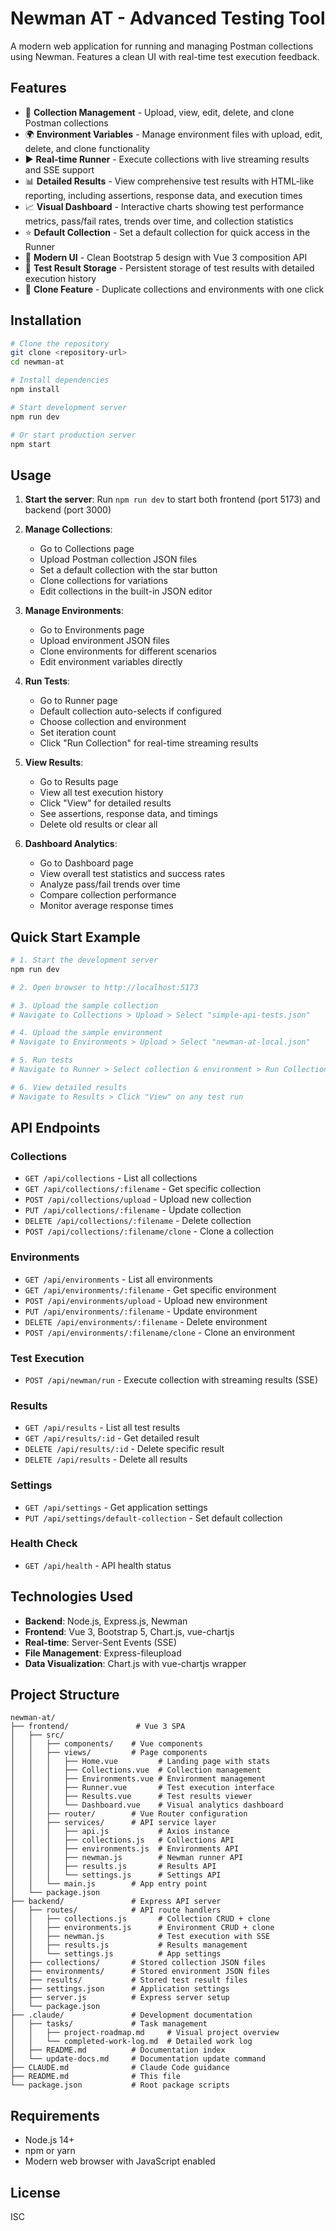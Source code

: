 # Newman AT - Advanced Testing Tool

A modern web application for running and managing Postman collections using Newman. Features a clean UI with real-time test execution feedback.

## Features

- 📁 **Collection Management** - Upload, view, edit, delete, and clone Postman collections
- 🌍 **Environment Variables** - Manage environment files with upload, edit, delete, and clone functionality
- ▶️ **Real-time Runner** - Execute collections with live streaming results and SSE support
- 📊 **Detailed Results** - View comprehensive test results with HTML-like reporting, including assertions, response data, and execution times
- 📈 **Visual Dashboard** - Interactive charts showing test performance metrics, pass/fail rates, trends over time, and collection statistics
- ⭐ **Default Collection** - Set a default collection for quick access in the Runner
- 🎨 **Modern UI** - Clean Bootstrap 5 design with Vue 3 composition API
- 📝 **Test Result Storage** - Persistent storage of test results with detailed execution history
- 🔄 **Clone Feature** - Duplicate collections and environments with one click

## Installation

```bash
# Clone the repository
git clone <repository-url>
cd newman-at

# Install dependencies
npm install

# Start development server
npm run dev

# Or start production server
npm start
```

## Usage

1. **Start the server**: Run `npm run dev` to start both frontend (port 5173) and backend (port 3000)

2. **Manage Collections**: 
   - Go to Collections page
   - Upload Postman collection JSON files
   - Set a default collection with the star button
   - Clone collections for variations
   - Edit collections in the built-in JSON editor

3. **Manage Environments**:
   - Go to Environments page  
   - Upload environment JSON files
   - Clone environments for different scenarios
   - Edit environment variables directly

4. **Run Tests**:
   - Go to Runner page
   - Default collection auto-selects if configured
   - Choose collection and environment
   - Set iteration count
   - Click "Run Collection" for real-time streaming results

5. **View Results**:
   - Go to Results page
   - View all test execution history
   - Click "View" for detailed results
   - See assertions, response data, and timings
   - Delete old results or clear all

6. **Dashboard Analytics**:
   - Go to Dashboard page
   - View overall test statistics and success rates
   - Analyze pass/fail trends over time
   - Compare collection performance
   - Monitor average response times

## Quick Start Example

```bash
# 1. Start the development server
npm run dev

# 2. Open browser to http://localhost:5173

# 3. Upload the sample collection
# Navigate to Collections > Upload > Select "simple-api-tests.json"

# 4. Upload the sample environment
# Navigate to Environments > Upload > Select "newman-at-local.json"

# 5. Run tests
# Navigate to Runner > Select collection & environment > Run Collection

# 6. View detailed results
# Navigate to Results > Click "View" on any test run
```

## API Endpoints

### Collections
- `GET /api/collections` - List all collections
- `GET /api/collections/:filename` - Get specific collection
- `POST /api/collections/upload` - Upload new collection
- `PUT /api/collections/:filename` - Update collection
- `DELETE /api/collections/:filename` - Delete collection
- `POST /api/collections/:filename/clone` - Clone a collection

### Environments
- `GET /api/environments` - List all environments
- `GET /api/environments/:filename` - Get specific environment
- `POST /api/environments/upload` - Upload new environment
- `PUT /api/environments/:filename` - Update environment
- `DELETE /api/environments/:filename` - Delete environment
- `POST /api/environments/:filename/clone` - Clone an environment

### Test Execution
- `POST /api/newman/run` - Execute collection with streaming results (SSE)

### Results
- `GET /api/results` - List all test results
- `GET /api/results/:id` - Get detailed result
- `DELETE /api/results/:id` - Delete specific result
- `DELETE /api/results` - Delete all results

### Settings
- `GET /api/settings` - Get application settings
- `PUT /api/settings/default-collection` - Set default collection

### Health Check
- `GET /api/health` - API health status

## Technologies Used

- **Backend**: Node.js, Express.js, Newman
- **Frontend**: Vue 3, Bootstrap 5, Chart.js, vue-chartjs
- **Real-time**: Server-Sent Events (SSE)
- **File Management**: Express-fileupload
- **Data Visualization**: Chart.js with vue-chartjs wrapper

## Project Structure

```
newman-at/
├── frontend/               # Vue 3 SPA
│   ├── src/
│   │   ├── components/    # Vue components
│   │   ├── views/         # Page components
│   │   │   ├── Home.vue         # Landing page with stats
│   │   │   ├── Collections.vue  # Collection management
│   │   │   ├── Environments.vue # Environment management
│   │   │   ├── Runner.vue       # Test execution interface
│   │   │   ├── Results.vue      # Test results viewer
│   │   │   └── Dashboard.vue    # Visual analytics dashboard
│   │   ├── router/        # Vue Router configuration
│   │   ├── services/      # API service layer
│   │   │   ├── api.js           # Axios instance
│   │   │   ├── collections.js   # Collections API
│   │   │   ├── environments.js  # Environments API
│   │   │   ├── newman.js        # Newman runner API
│   │   │   ├── results.js       # Results API
│   │   │   └── settings.js      # Settings API
│   │   └── main.js        # App entry point
│   └── package.json
├── backend/               # Express API server
│   ├── routes/            # API route handlers
│   │   ├── collections.js       # Collection CRUD + clone
│   │   ├── environments.js      # Environment CRUD + clone
│   │   ├── newman.js            # Test execution with SSE
│   │   ├── results.js           # Results management
│   │   └── settings.js          # App settings
│   ├── collections/       # Stored collection JSON files
│   ├── environments/      # Stored environment JSON files
│   ├── results/           # Stored test result files
│   ├── settings.json      # Application settings
│   ├── server.js          # Express server setup
│   └── package.json
├── .claude/               # Development documentation
│   ├── tasks/             # Task management
│   │   ├── project-roadmap.md     # Visual project overview
│   │   └── completed-work-log.md  # Detailed work log
│   ├── README.md          # Documentation index
│   └── update-docs.md     # Documentation update command
├── CLAUDE.md              # Claude Code guidance
├── README.md              # This file
└── package.json           # Root package scripts
```

## Requirements

- Node.js 14+ 
- npm or yarn
- Modern web browser with JavaScript enabled

## License

ISC